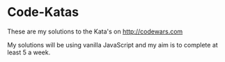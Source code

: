 # Code-Katas
These are my solutions to the Kata's on http://codewars.com

My solutions will be using vanilla JavaScript and my aim is to complete at least 5 a week.
